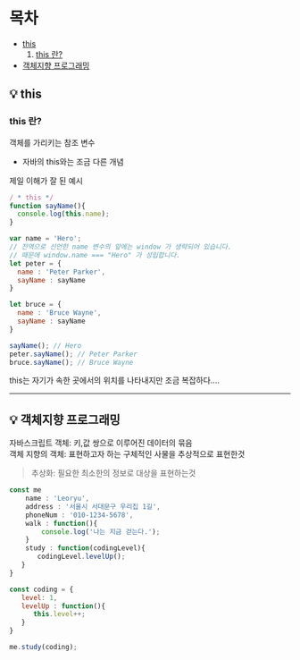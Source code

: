 # 목차
- [this](#this)
  1. [this 란?](#thisIs)
- [객체지향 프로그래밍](#객체지향-프로그래밍)


## 💡 this
<a id="this"></a>

### this 란?
<a id="thisIs"></a>

객체를 가리키는 참조 변수   
- 자바의 this와는 조금 다른 개념

제일 이해가 잘 된 예시

```javascript
/ * this */
function sayName(){
  console.log(this.name);
}

var name = 'Hero'; 
// 전역으로 선언한 name 변수의 앞에는 window 가 생략되어 있습니다. 
// 때문에 window.name === "Hero" 가 성립합니다.
let peter = {
  name : 'Peter Parker',
  sayName : sayName
}

let bruce = {
  name : 'Bruce Wayne',
  sayName : sayName
}

sayName(); // Hero
peter.sayName(); // Peter Parker
bruce.sayName(); // Bruce Wayne

```

this는 자기가 속한 곳에서의 위치를 나타내지만 조금 복잡하다....

------------------------------------------------


## 💡 객체지향 프로그래밍
<a id="객체지향-프로그래밍"></a>

자바스크립트 객체: 키,값 쌍으로 이루어진 데이터의 묶음   
객체 지향의 객체: 표현하고자 하는 구체적인 사물을 추상적으로 표현한것

> 추상화: 필요한 최소한의 정보로 대상을 표현하는것

```javascript
const me
    name : 'Leoryu',
    address : '서울시 서대문구 우리집 1길',
    phoneNum : '010-1234-5678',
    walk : function(){
        console.log('나는 지금 걷는다.');
    }
    study : function(codingLevel){
       codingLevel.levelUp();
   }
}

const coding = {
   level: 1,
   levelUp : function(){
      this.level++;
   }
}

me.study(coding);
```
